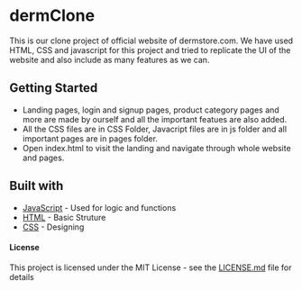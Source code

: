 # dermClone

This is our clone project of official website of dermstore.com. We have used HTML, CSS and javascript for this project and tried to replicate the UI of the website and also include as many features as we can. 

## Getting Started
- Landing pages, login and signup pages, product category pages and more are made by ourself and all the important featues are also added.
- All the CSS files are in CSS Folder, Javacript files are in js folder and all important pages are in pages folder.
- Open index.html to visit the landing and navigate through whole website and pages.


## Built with
* [JavaScript](https://developer.mozilla.org/en-US/docs/Web/JavaScript) - Used for logic and functions
* [HTML](https://maven.apache.org/) - Basic Struture
* [CSS](https://developer.mozilla.org/en-US/docs/Web/HTML) - Designing

#### License

This project is licensed under the MIT License - see the [LICENSE.md](LICENSE.md) file for details